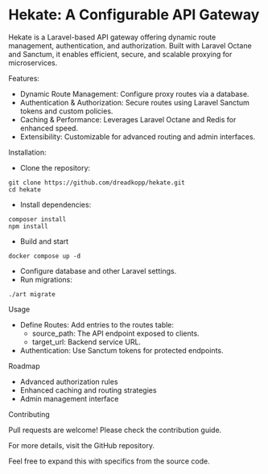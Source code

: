 # Hekate: A Configurable API Gateway

Hekate is a Laravel-based API gateway offering dynamic route management, authentication, and authorization. Built with Laravel Octane and Sanctum, it enables efficient, secure, and scalable proxying for microservices.

Features:
- Dynamic Route Management: Configure proxy routes via a database.
- Authentication & Authorization: Secure routes using Laravel Sanctum tokens and custom policies.
- Caching & Performance: Leverages Laravel Octane and Redis for enhanced speed.
- Extensibility: Customizable for advanced routing and admin interfaces.

Installation:
- Clone the repository:
```
git clone https://github.com/dreadkopp/hekate.git
cd hekate
```
- Install dependencies:
```
composer install
npm install
```
- Build and start
```
docker compose up -d
```
- Configure database and other Laravel settings.
- Run migrations:
```
./art migrate
```


Usage
- Define Routes: Add entries to the routes table:
  - source_path: The API endpoint exposed to clients.
  - target_url: Backend service URL.
- Authentication: Use Sanctum tokens for protected endpoints.

Roadmap
- Advanced authorization rules
- Enhanced caching and routing strategies
- Admin management interface

Contributing

Pull requests are welcome! Please check the contribution guide.

For more details, visit the GitHub repository.

Feel free to expand this with specifics from the source code.
